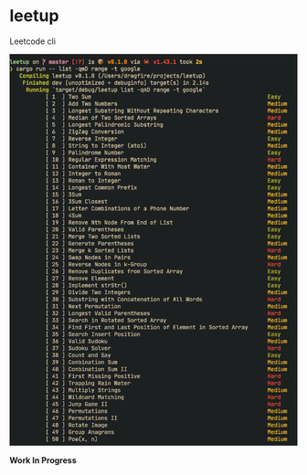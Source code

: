 # leetup
Leetcode cli

<img src="assets/progress1.png" alt="Leetup" width="600"/>

**Work In Progress**
